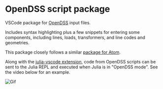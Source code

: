 # OpenDSS script package

VSCode package for [OpenDSS](http://smartgrid.epri.com/SimulationTool.aspx) input files.

Includes syntax highlighting plus a few snippets for entering some components, including lines, loads, transformers, and line codes and geometries.

This package closely follows a similar [package for Atom](https://atom.io/packages/language-opendss).

Along with the [julia-vscode extension](https://github.com/JuliaEditorSupport/julia-vscode), code from OpenDSS scripts can be sent to the Julia REPL and executed when Julia is in "OpenDSS mode". See the video below for an example.

![Gif](http://i.imgur.com/Tc98kK5.gif)